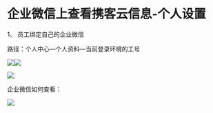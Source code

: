 # 企业微信上查看携客云信息-个人设置

1、 员工绑定自己的企业微信

路径：个人中心—个人资料—当前登录环境的工号



![](https://wdcdn.qpic.cn/MTY4ODg1MzEyNjczNzcxNQ_859385_wDmy_Kjgow5p6Ar5_1610329276?sign=1610329522-653599492-0-5bd36a2ed44f2c3524d7e926e0baa0a7)![](https://wdcdn.qpic.cn/MTY4ODg1MzEyNjczNzcxNQ_866758_4MYBNcEovTwvMEv3_1610329276?sign=1610329522-1580462540-0-8d70ef17715bc2e4bd3cd811f9b15e01)



![](https://wdcdn.qpic.cn/MTY4ODg1MzEyNjczNzcxNQ_780465_Ncsibrc5QdmsP6UX_1610329334?sign=1610329522-1327400451-0-9f49d5ed348a92a11885689dea7f5517)



企业微信如何查看：

![](https://wdcdn.qpic.cn/MTY4ODg1MzEyNjczNzcxNQ_660112_W53S6Ov2qMNAJdCP_1610329359?sign=1610329522-1119181304-0-3ef665b9a744ab399817ebba1e0584f4)



